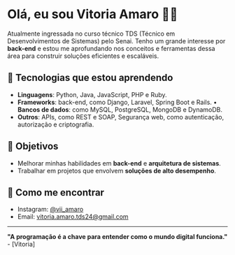 # Olá, eu sou Vitoria Amaro 👩‍💻

Atualmente ingressada no curso técnico TDS (Técnico em Desenvolvimentos de Sistemas) pelo Senai. Tenho um grande interesse por **back-end** e estou me aprofundando nos conceitos e ferramentas dessa área para construir soluções eficientes e escaláveis.

## 🚀 Tecnologias que estou aprendendo

- **Linguagens**: Python, Java, JavaScript, PHP e Ruby.
- **Frameworks**: back-end, como Django, Laravel, Spring Boot e Rails.
• **Bancos de dados**: como MySQL, PostgreSQL, MongoDB e DynamoDB.
- **Outros**: APIs, como REST e SOAP, Segurança web, como autenticação, autorização e criptografia.



## 🌱 Objetivos

- Melhorar minhas habilidades em **back-end** e **arquitetura de sistemas**.
- Trabalhar em projetos que envolvem **soluções de alto desempenho**.

## 💬 Como me encontrar

- Instagram: [@vii_amaro](https://twitter.com/seuTwitter)
- Email: vitoria.amaro.tds24@gmail.com

---

**"A programação é a chave para entender como o mundo digital funciona."** - [Vitoria]


